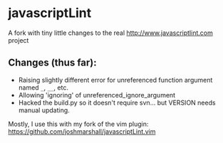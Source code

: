 javascriptLint
==============

A fork with tiny little changes to the real http://www.javascriptlint.com project

Changes (thus far):
-------------------
* Raising slightly different error for unreferenced function argument named `_`, `__`, etc.
* Allowing 'ignoring' of unreferenced_ignore_argument
* Hacked the build.py so it doesn't require svn... but VERSION needs manual updating.

Mostly, I use this with my fork of the vim plugin: https://github.com/joshmarshall/javascriptLint.vim

